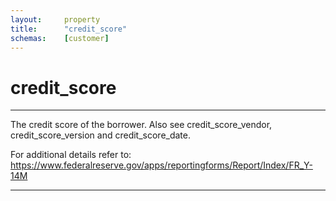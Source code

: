 ```yaml
---
layout:     property
title:      "credit_score"
schemas:    [customer]
---
```


# credit_score

---

The credit score of the borrower. Also see credit_score_vendor, credit_score_version and credit_score_date.

For additional details refer to: https://www.federalreserve.gov/apps/reportingforms/Report/Index/FR_Y-14M

--- 